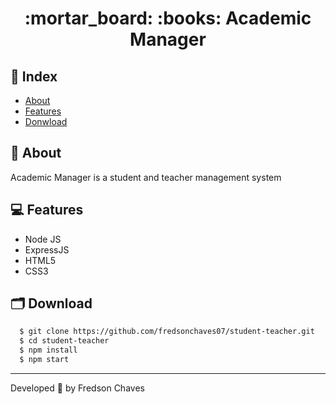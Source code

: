 <h1 align="center">
    :mortar_board: :books: Academic Manager
</h1>

## :link: Index
- [About](#bookmark-about)
- [Features](#computer-features)
- [Donwload](#card_index_dividers-download)


## :bookmark: About

Academic Manager is a student and teacher management system

## :computer: Features
- Node JS
- ExpressJS
- HTML5
- CSS3

## :card_index_dividers: Download
```bash
  $ git clone https://github.com/fredsonchaves07/student-teacher.git
  $ cd student-teacher
  $ npm install
  $ npm start
```
---
Developed :blue_heart: by  Fredson Chaves

